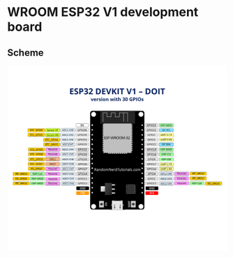 # WROOM ESP32 V1 development board

## Scheme

![WROOM ESP32 V1 development board](/img/ESP32-DOIT-DEVKIT-V1-Board-Pinout-30-GPIOs.png)
